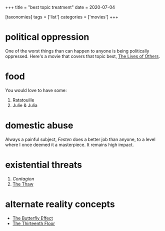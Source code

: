+++
title = "best topic treatment"
date = 2020-07-04

[taxonomies]
tags = ['list']
categories = ['movies']
+++

political oppression
====================

One of the worst things than can happen to anyone is being politically
oppressed. Here's a movie that covers that topic best,
[The Lives of Others].

food
====

You would love to have some:

1. Ratatouille
2. Julie & Julia

domestic abuse
==============

Always a painful subject, *Festen* does a better job than anyone,
to a level where I once deemed it a masterpiece. It remains high impact.

existential threats
===================

1. *Contagion*
2. [The Thaw]

alternate reality concepts
==========================

- [The Butterfly Effect]
- [The Thirteenth Floor]

[Cleanskin]: @/cleanskin-2012.md
[The Lives of Others]: @/the-lives-of-others-2006.md
[The Thaw]: @/the-thaw-2009.md
[The Butterfly Effect]: @/the-butterfly-effect-2004.md
[The Thirteenth Floor]: @/the-thirteenth-floor-1999.md
